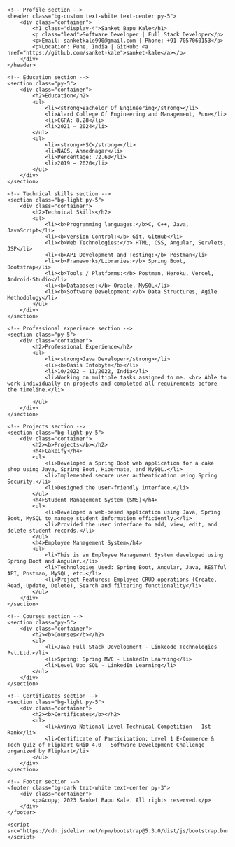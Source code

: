 <html lang="en">
<head>
    <meta charset="UTF-8">
    <meta name="viewport" content="width=device-width, initial-scale=1.0">
    <title>Sanket Bapu Kale</title>
    <link rel="stylesheet" href="https://cdn.jsdelivr.net/npm/bootstrap@5.3.0/dist/css/bootstrap.min.css">
    <link rel="stylesheet" href="styles.css">
    <style> .bg-custom {
    background-color: #FFD7D7; 
}</style>
</head>
<body>
    <!-- Navigation bar -->
<!--     <nav class="navbar navbar-expand-lg navbar-dark bg-dark">
        <div class="container">
            <a class="navbar-brand" href="#">Sanket Bapu Kale</a>
        </div>
    </nav> -->

    <!-- Profile section -->
    <header class="bg-custom text-white text-center py-5"> 
        <div class="container">
            <h1 class="display-4">Sanket Bapu Kale</h1>
            <p class="lead">Software Developer | Full Stack Developer</p>
            <p>Email: sanketkale990@gmail.com | Phone: +91 7057060153</p>
            <p>Location: Pune, India | GitHub: <a href="https://github.com/sanket-kale">sanket-kale</a></p>
        </div>
    </header>

    <!-- Education section -->
    <section class="py-5">
        <div class="container">
            <h2>Education</h2>
            <ul>
                <li><strong>Bachelor Of Engineering</strong></li>
                <li>Alard College Of Engineering and Management, Pune</li>
                <li>CGPA: 8.28</li>
                <li>2021 – 2024</li>
            </ul>
            <ul>
                <li><strong>HSC</strong></li>
                <li>NACS, Ahmednagar</li>
                <li>Percentage: 72.60</li>
                <li>2019 – 2020</li>
            </ul>
        </div>
    </section>

    <!-- Technical skills section -->
    <section class="bg-light py-5">
        <div class="container">
            <h2>Technical Skills</h2>
            <ul>
                <li><b>Programming languages:</b>C, C++, Java, JavaScript</li>
                <li><b>Version Control:</b> Git, GitHub</li>
                <li><b>Web Technologies:</b> HTML, CSS, Angular, Servlets, JSP</li>
                <li><b>API Development and Testing:</b> Postman</li>
                <li><b>Frameworks/Libraries:</b> Spring Boot, Bootstrap</li>
                <li><b>Tools / Platforms:</b> Postman, Heroku, Vercel, Android-Studio</li>
                <li><b>Databases:</b> Oracle, MySQL</li>
                <li><b>Software Development:</b> Data Structures, Agile Methodology</li>
            </ul>
        </div>
    </section>

    <!-- Professional experience section -->
    <section class="py-5">
        <div class="container">
            <h2>Professional Experience</h2>
            <ul>
                <li><strong>Java Developer</strong></li>
                <li><b>Oasis Infobyte</b></li>
                <li>10/2022 – 11/2022, India</li>
                <li>Working on multiple tasks assigned to me. <br> Able to work individually on projects and completed all requirements before the timeline.</li>
                
            </ul>
        </div>
    </section>

    <!-- Projects section -->
    <section class="bg-light py-5">
        <div class="container">
            <h2><b>Projects</b></h2>
            <h4>Cakeify</h4>
            <ul>
                <li>Developed a Spring Boot web application for a cake shop using Java, Spring Boot, Hibernate, and MySQL.</li>
                <li>Implemented secure user authentication using Spring Security.</li>
                <li>Designed the user-friendly interface.</li>
            </ul>
            <h4>Student Management System (SMS)</h4>
            <ul>
                <li>Developed a web-based application using Java, Spring Boot, MySQL to manage student information efficiently.</li>
                <li>Provided the user interface to add, view, edit, and delete student records.</li>
            </ul>
            <h4>Employee Management System</h4>
            <ul>
                <li>This is an Employee Management System developed using Spring Boot and Angular.</li>
                <li>Technologies Used: Spring Boot, Angular, Java, RESTful API, Postman, MySQL, etc.</li>
                <li>Project Features: Employee CRUD operations (Create, Read, Update, Delete), Search and filtering functionality</li>
            </ul>
        </div>
    </section>

    <!-- Courses section -->
    <section class="py-5">
        <div class="container">
            <h2><b>Courses</b></h2>
            <ul>
                <li>Java Full Stack Development - Linkcode Technologies Pvt.Ltd.</li>
                <li>Spring: Spring MVC - LinkedIn Learning</li>
                <li>Level Up: SQL - LinkedIn Learning</li>
            </ul>
        </div>
    </section>

    <!-- Certificates section -->
    <section class="bg-light py-5">
        <div class="container">
            <h2><b>Certificates</b></h2>
            <ul>
                <li>Avinya National Level Technical Competition - 1st Rank</li>
                <li>Certificate of Participation: Level 1 E-Commerce & Tech Quiz of Flipkart GRiD 4.0 - Software Development Challenge organized by Flipkart</li>
            </ul>
        </div>
    </section>

    <!-- Footer section -->
    <footer class="bg-dark text-white text-center py-3">
        <div class="container">
            <p>&copy; 2023 Sanket Bapu Kale. All rights reserved.</p>
        </div>
    </footer>

    <script src="https://cdn.jsdelivr.net/npm/bootstrap@5.3.0/dist/js/bootstrap.bundle.min.js"></script>
</body>
</html>
